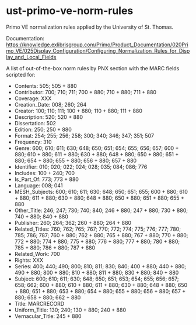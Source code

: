 # ust-primo-ve-norm-rules
Primo VE normalization rules applied by the University of St. Thomas.

Documentation: https://knowledge.exlibrisgroup.com/Primo/Product_Documentation/020Primo_VE/025Display_Configuration/Configuring_Normalization_Rules_for_Display_and_Local_Fields

A list of out-of-the-box norm rules by PNX section with the MARC fields scripted for:
- Contents: 505; 505 + 880
- Contributor: 700; 710; 711; 700 + 880; 710 + 880; 711 + 880
- Coverage: XXX
- Creation_Date: 008; 260; 264
- Creator: 100; 110; 111; 100 + 880; 110 + 880; 111 + 880
- Description: 520; 520 + 880
- Dissertation: 502
- Edition: 250; 250 + 880
- Format: 254; 255; 256; 258; 300; 340; 346; 347; 351; 507
- Frequency: 310
- Genre: 600; 610; 611; 630; 648; 650; 651; 654; 655; 656; 657; 600 + 880; 610 + 880; 611 + 880; 630 + 880; 648 + 880; 650 + 880; 651 + 880; 654 + 880; 655 + 880; 656 + 880; 657 + 880
- Identifier: 010; 020; 022; 024; 028; 035; 084; 086; 776
- Includes: 100 + 240; 700
- Is_Part_Of: 773; 773 + 880
- Language: 008; 041
- MESH_Subjects: 600; 610; 611; 630; 648; 650; 651; 655; 600 + 880; 610 + 880; 611 + 880; 630 + 880; 648 + 880; 650 + 880; 651 + 880; 655 + 880
- Other_Title: 246; 247; 730; 740; 840; 246 + 880; 247 + 880; 730 + 880; 740 + 880; 840 + 880
- Publisher: 260; 264; 362; 260 + 880; 264 + 880
- Related_Titles: 760; 762; 765; 767; 770; 772; 774; 775; 776; 777; 780; 785; 786; 787; 760 + 880; 762 + 880; 765 + 880; 767 + 880; 770 + 880; 772 + 880; 774 + 880; 775 + 880; 776 + 880; 777 + 880; 780 + 880; 785 + 880; 786 + 880; 787 + 880
- Related_Work: 700
- Rights: XXX
- Series: 400; 440; 490; 800; 810; 811; 830; 840; 400 + 880; 440 + 880; 490 + 880; 800 + 880; 810 + 880; 811 + 880; 830 + 880; 840 + 880
- Subject: 600; 610; 611; 630; 648; 650; 651; 653; 654; 655; 656; 657; 658; 662; 600 + 880; 610 + 880; 611 + 880; 630 + 880; 648 + 880; 650 + 880; 651 + 880; 653 + 880; 654 + 880; 655 + 880; 656 + 880; 657 + 880; 658 + 880; 662 + 880
- Title: MARCRECORD
- Uniform_Title: 130; 240; 130 + 880; 240 + 880
- Vernacular_Title: 245 + 880
